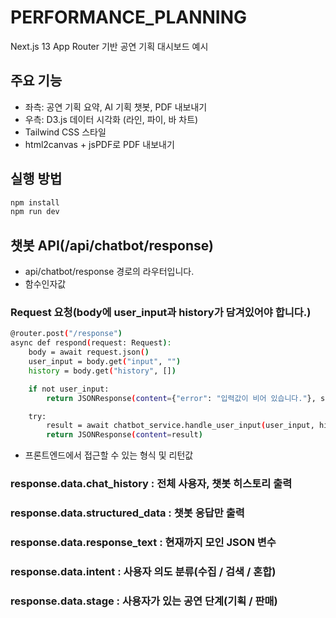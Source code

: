 # PERFORMANCE_PLANNING

Next.js 13 App Router 기반 공연 기획 대시보드 예시

## 주요 기능

- 좌측: 공연 기획 요약, AI 기획 챗봇, PDF 내보내기
- 우측: D3.js 데이터 시각화 (라인, 파이, 바 차트)
- Tailwind CSS 스타일
- html2canvas + jsPDF로 PDF 내보내기

## 실행 방법

```bash
npm install
npm run dev
```

## 챗봇 API(/api/chatbot/response) 

- api/chatbot/response 경로의 라우터입니다. 
- 함수인자값
### Request 요청(body에 user_input과 history가 담겨있어야 합니다.)
```bash
@router.post("/response")
async def respond(request: Request):
    body = await request.json()
    user_input = body.get("input", "")
    history = body.get("history", [])

    if not user_input:
        return JSONResponse(content={"error": "입력값이 비어 있습니다."}, status_code=400)

    try:
        result = await chatbot_service.handle_user_input(user_input, history)
        return JSONResponse(content=result)
```
- 프론트엔드에서 접근할 수 있는 형식 및 리턴값 
### response.data.chat_history : 전체 사용자, 챗봇 히스토리 출력 
### response.data.structured_data : 챗봇 응답만 출력
### response.data.response_text : 현재까지 모인 JSON 변수 
### response.data.intent : 사용자 의도 분류(수집 / 검색 / 혼합)
### response.data.stage : 사용자가 있는 공연 단계(기획 / 판매)
